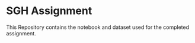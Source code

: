 # SGH Assignment

This Repository contains the notebook and dataset used for the completed assignment.
